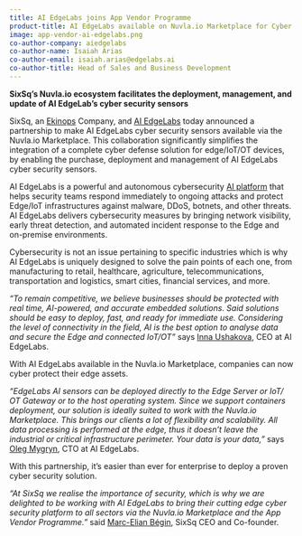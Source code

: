 ```yaml
---
title: AI EdgeLabs joins App Vendor Programme
product-title: AI EdgeLabs available on Nuvla.io Marketplace for Cyber protection at the edge
image: app-vendor-ai-edgelabs.png
co-author-company: aiedgelabs
co-author-name: Isaiah Arias
co-author-email: isaiah.arias@edgelabs.ai
co-author-title: Head of Sales and Business Development
---
```


**SixSq’s Nuvla.io ecosystem facilitates the deployment, management, and update of AI EdgeLab’s cyber security sensors**

SixSq, an [Ekinops](https://www.ekinops.com/) Company, and [AI EdgeLabs]() today announced a partnership to make AI EdgeLabs cyber security sensors available via the Nuvla.io Marketplace. This collaboration significantly simplifies the integration of a complete cyber defense solution for edge/IoT/OT devices, by enabling the purchase, deployment and management of AI EdgeLabs cyber security sensors.

AI EdgeLabs is a powerful and autonomous cybersecurity [AI platform](https://edgelabs.ai/platform/) that helps security teams respond immediately to ongoing attacks and protect Edge/IoT infrastructures against malware, DDoS, botnets, and other threats. AI EdgeLabs delivers cybersecurity measures by bringing network visibility, early threat detection, and automated incident response to the Edge and on-premise environments.

Cybersecurity is not an issue pertaining to specific industries which is why AI EdgeLabs is uniquely designed to solve the pain points of each one, from manufacturing to retail, healthcare, agriculture, telecommunications, transportation and logistics, smart cities, financial services, and more.

_“To remain competitive, we believe businesses should be protected with real time, AI-powered, and accurate embedded solutions. Said solutions should be easy to deploy, fast, and ready for immediate use. Considering the level of connectivity in the field, AI is the best option to analyse data and secure the Edge and connected IoT/OT”_ says [Inna Ushakova](https://www.linkedin.com/in/innaushakova/), CEO at AI EdgeLabs.

With AI EdgeLabs available in the Nuvla.io Marketplace, companies can now cyber protect their edge assets.

_“EdgeLabs AI sensors can be deployed directly to the Edge Server or IoT/ OT Gateway or to the host operating system. Since we support containers deployment, our solution is ideally suited to work with the Nuvla.io Marketplace. This brings our clients a lot of flexibility and scalability. All data processing is performed at the edge, thus it doesn’t leave the industrial or critical infrastructure perimeter. Your data is your data,”_ says [Oleg Mygryn](https://www.linkedin.com/in/miggi/), CTO at AI EdgeLabs.

With this partnership, it’s easier than ever for enterprise to deploy a proven cyber security solution.

_“At SixSq we realise the importance of security, which is why we are delighted to be working with AI EdgeLabs to bring their cutting edge cyber security platform to all sectors via the Nuvla.io Marketplace and the App Vendor Programme.”_ said [Marc-Elian Bégin](https://www.linkedin.com/in/mebster/), SixSq CEO and Co-founder.

